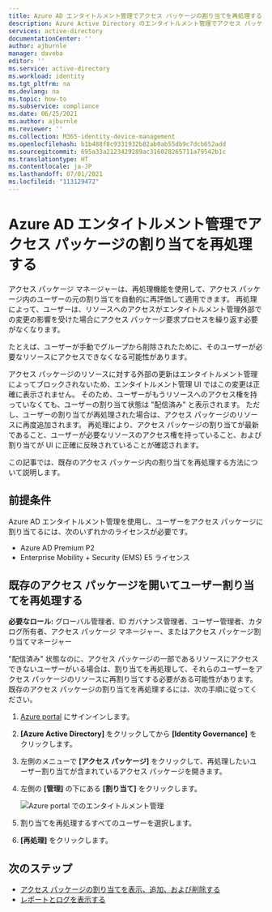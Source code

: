 ```yaml
---
title: Azure AD エンタイトルメント管理でアクセス パッケージの割り当てを再処理する - Azure Active Directory
description: Azure Active Directory のエンタイトルメント管理でアクセス パッケージの割り当てを再処理する方法について説明します。
services: active-directory
documentationCenter: ''
author: ajburnle
manager: daveba
editor: ''
ms.service: active-directory
ms.workload: identity
ms.tgt_pltfrm: na
ms.devlang: na
ms.topic: how-to
ms.subservice: compliance
ms.date: 06/25/2021
ms.author: ajburnle
ms.reviewer: ''
ms.collection: M365-identity-device-management
ms.openlocfilehash: b1b488f8c9331932b82ab0ab55db9c7dcb652add
ms.sourcegitcommit: 695a33a2123429289ac316028265711a79542b1c
ms.translationtype: HT
ms.contentlocale: ja-JP
ms.lasthandoff: 07/01/2021
ms.locfileid: "113129472"
---
```

# <a name="reprocess-assignments-for-an-access-package-in-azure-ad-entitlement-management"></a>Azure AD エンタイトルメント管理でアクセス パッケージの割り当てを再処理する

アクセス パッケージ マネージャーは、再処理機能を使用して、アクセス パッケージ内のユーザーの元の割り当てを自動的に再評価して適用できます。 再処理によって、ユーザーは、リソースへのアクセスがエンタイトルメント管理外部での変更の影響を受けた場合にアクセス パッケージ要求プロセスを繰り返す必要がなくなります。

たとえば、ユーザーが手動でグループから削除されたために、そのユーザーが必要なリソースにアクセスできなくなる可能性があります。 

アクセス パッケージのリソースに対する外部の更新はエンタイトルメント管理によってブロックされないため、エンタイトルメント管理 UI ではこの変更は正確に表示されません。 そのため、ユーザーがもうリソースへのアクセス権を持っていなくても、ユーザーの割り当て状態は "配信済み" と表示されます。 ただし、ユーザーの割り当てが再処理された場合は、アクセス パッケージのリソースに再度追加されます。 再処理により、アクセス パッケージの割り当てが最新であること、ユーザーが必要なリソースのアクセス権を持っていること、および割り当てが UI に正確に反映されていることが確認されます。

この記事では、既存のアクセス パッケージ内の割り当てを再処理する方法について説明します。

## <a name="prerequisites"></a>前提条件

Azure AD エンタイトルメント管理を使用し、ユーザーをアクセス パッケージに割り当てるには、次のいずれかのライセンスが必要です。

- Azure AD Premium P2
- Enterprise Mobility + Security (EMS) E5 ライセンス

## <a name="open-an-existing-access-package-and-reprocess-user-assignments"></a>既存のアクセス パッケージを開いてユーザー割り当てを再処理する

**必要なロール:** グローバル管理者、ID ガバナンス管理者、ユーザー管理者、カタログ所有者、アクセス パッケージ マネージャー、またはアクセス パッケージ割り当てマネージャー

"配信済み" 状態なのに、アクセス パッケージの一部であるリソースにアクセスできないユーザーがいる場合は、割り当てを再処理して、それらのユーザーをアクセス パッケージのリソースに再割り当てする必要がある可能性があります。 既存のアクセス パッケージの割り当てを再処理するには、次の手順に従ってください。

1.  [Azure portal](https://portal.azure.com) にサインインします。

1.  **[Azure Active Directory]** をクリックしてから **[Identity Governance]** をクリックします。

1.  左側のメニューで **[アクセス パッケージ]** をクリックして、再処理したいユーザー割り当てが含まれているアクセス パッケージを開きます。

1.  左側の **[管理]** の下にある **[割り当て]** をクリックします。

    ![Azure portal でのエンタイトルメント管理](./media/entitlement-management-reprocess-access-package-assignments/reprocess-access-package-assignment.png)

1.  割り当てを再処理するすべてのユーザーを選択します。

1.  **[再処理]** をクリックします。

## <a name="next-steps"></a>次のステップ

- [アクセス パッケージの割り当てを表示、追加、および削除する](entitlement-management-access-package-assignments.md)
- [レポートとログを表示する](entitlement-management-reports.md)
